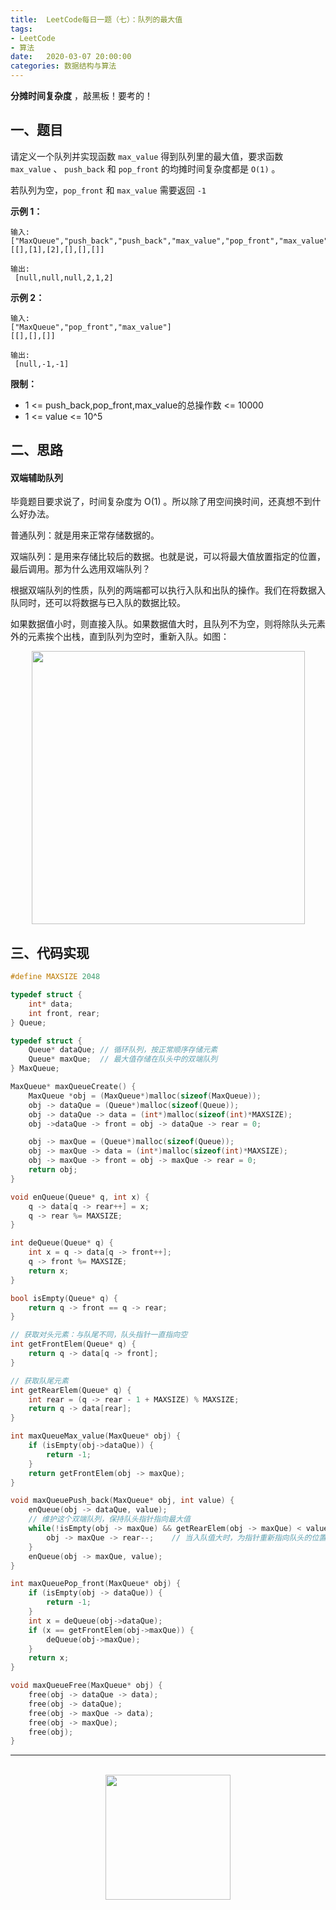 ```yaml
---
title:  LeetCode每日一题（七）：队列的最大值
tags:
- LeetCode
- 算法
date:   2020-03-07 20:00:00
categories: 数据结构与算法
---
```


**分摊时间复杂度** ，敲黑板！要考的！

## 一、题目

请定义一个队列并实现函数 `max_value` 得到队列里的最大值，要求函数 `max_value` 、 `push_back` 和 `pop_front` 的均摊时间复杂度都是 `O(1)` 。

若队列为空，`pop_front` 和 `max_value` 需要返回 `-1`

**示例 1：**

```
输入: 
["MaxQueue","push_back","push_back","max_value","pop_front","max_value"]
[[],[1],[2],[],[],[]]

输出:
 [null,null,null,2,1,2]
```

**示例 2：**

```
输入: 
["MaxQueue","pop_front","max_value"]
[[],[],[]]

输出:
 [null,-1,-1]
```

**限制：**

* 1 <= push_back,pop_front,max_value的总操作数 <= 10000
* 1 <= value <= 10^5


## 二、思路

#### 双端辅助队列

毕竟题目要求说了，时间复杂度为 O(1) 。所以除了用空间换时间，还真想不到什么好办法。

普通队列：就是用来正常存储数据的。

双端队列：是用来存储比较后的数据。也就是说，可以将最大值放置指定的位置，最后调用。那为什么选用双端队列？

根据双端队列的性质，队列的两端都可以执行入队和出队的操作。我们在将数据入队同时，还可以将数据与已入队的数据比较。

如果数据值小时，则直接入队。如果数据值大时，且队列不为空，则将除队头元素外的元素挨个出栈，直到队列为空时，重新入队。如图：

<div align="center">
    <img width="437px" src="https://runcoderhang.github.io/thumbnails/dui-lie-de-zui-da-zhi-lcof.gif">
</div>

## 三、代码实现

```c
#define MAXSIZE 2048

typedef struct {
    int* data;
    int front, rear;
} Queue;

typedef struct {
    Queue* dataQue; // 循环队列，按正常顺序存储元素
    Queue* maxQue;  // 最大值存储在队头中的双端队列
} MaxQueue;

MaxQueue* maxQueueCreate() {
    MaxQueue *obj = (MaxQueue*)malloc(sizeof(MaxQueue));
    obj -> dataQue = (Queue*)malloc(sizeof(Queue));
    obj -> dataQue -> data = (int*)malloc(sizeof(int)*MAXSIZE);
    obj ->dataQue -> front = obj -> dataQue -> rear = 0;

    obj -> maxQue = (Queue*)malloc(sizeof(Queue));
    obj -> maxQue -> data = (int*)malloc(sizeof(int)*MAXSIZE);
    obj -> maxQue -> front = obj -> maxQue -> rear = 0;
    return obj;
}

void enQueue(Queue* q, int x) {
    q -> data[q -> rear++] = x;
    q -> rear %= MAXSIZE;
}

int deQueue(Queue* q) {
    int x = q -> data[q -> front++];
    q -> front %= MAXSIZE;
    return x;
}

bool isEmpty(Queue* q) {
    return q -> front == q -> rear;
}

// 获取对头元素：与队尾不同，队头指针一直指向空
int getFrontElem(Queue* q) {
    return q -> data[q -> front];
}

// 获取队尾元素
int getRearElem(Queue* q) {
    int rear = (q -> rear - 1 + MAXSIZE) % MAXSIZE;
    return q -> data[rear];
}

int maxQueueMax_value(MaxQueue* obj) {
    if (isEmpty(obj->dataQue)) {
        return -1;
    }
    return getFrontElem(obj -> maxQue);
}

void maxQueuePush_back(MaxQueue* obj, int value) {
    enQueue(obj -> dataQue, value);
    // 维护这个双端队列，保持队头指针指向最大值
    while(!isEmpty(obj -> maxQue) && getRearElem(obj -> maxQue) < value) {
        obj -> maxQue -> rear--;    // 当入队值大时，为指针重新指向队头的位置
    }
    enQueue(obj -> maxQue, value);
}

int maxQueuePop_front(MaxQueue* obj) {
    if (isEmpty(obj -> dataQue)) {
        return -1;
    }
    int x = deQueue(obj->dataQue);
    if (x == getFrontElem(obj->maxQue)) {
        deQueue(obj->maxQue);
    }
    return x;
}

void maxQueueFree(MaxQueue* obj) {
    free(obj -> dataQue -> data);
    free(obj -> dataQue);
    free(obj -> maxQue -> data);
    free(obj -> maxQue);
    free(obj);
}
```

<div align="center">
    <hr style="height:1px;"/>
    <br>
    <img width="200px" src="https://runcoderhang.github.io/thumbnails/wxgzh-hang.png">
</div>